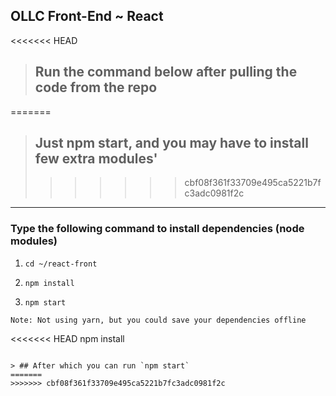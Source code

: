 ## OLLC Front-End ~ React

<<<<<<< HEAD
> ## Run the command below after pulling the code from the repo
=======
> ## Just npm start, and you may have to install few extra modules'
>>>>>>> cbf08f361f33709e495ca5221b7fc3adc0981f2c

---

### Type the following command to install dependencies (node modules)

1. `cd ~/react-front`

2. `npm install`

3. `npm start`


```
Note: Not using yarn, but you could save your dependencies offline
```
<<<<<<< HEAD
npm install
```

> ## After which you can run `npm start`
=======
>>>>>>> cbf08f361f33709e495ca5221b7fc3adc0981f2c
